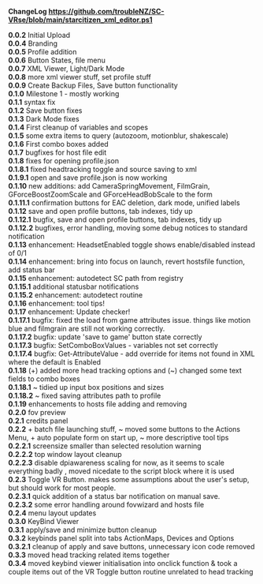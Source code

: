 **ChangeLog https://github.com/troubleNZ/SC-VRse/blob/main/starcitizen_xml_editor.ps1**

**0.0.2** Initial Upload  
**0.0.4** Branding  
**0.0.5** Profile addition  
**0.0.6** Button States, file menu  
**0.0.7** XML Viewer, Light/Dark Mode  
**0.0.8** more xml viewer stuff, set profile stuff  
**0.0.9** Create Backup Files, Save button functionality  
**0.1.0** Milestone 1 - mostly working  
**0.1.1** syntax fix  
**0.1.2** Save button fixes  
**0.1.3** Dark Mode fixes  
**0.1.4** First cleanup of variables and scopes  
**0.1.5** some extra items to query (autozoom, motionblur, shakescale)  
**0.1.6** First combo boxes added  
**0.1.7** bugfixes for host file edit  
**0.1.8** fixes for opening profile.json  
**0.1.8.1** fixed headtracking toggle and source saving to xml  
**0.1.9.1** open and save profile.json is now working  
**0.1.10** new additions: add CameraSpringMovement, FilmGrain, GForceBoostZoomScale and GForceHeadBobScale to the form  
**0.1.11.1** confirmation buttons for EAC deletion, dark mode, unified labels  
**0.1.12** save and open profile buttons, tab indexes, tidy up  
**0.1.12.1** bugfix, save and open profile buttons, tab indexes, tidy up  
**0.1.12.2** bugfixes, error handling, moving some debug notices to standard notification  
**0.1.13** enhancement: HeadsetEnabled toggle shows enable/disabled instead of 0/1  
**0.1.14** enhancement: bring into focus on launch, revert hostsfile function, add status bar  
**0.1.15** enhancement: autodetect SC path from registry  
**0.1.15.1** additional statusbar notifications  
**0.1.15.2** enhancement: autodetect routine  
**0.1.16** enhancement: tool tips!  
**0.1.17** enhancement: Update checker!  
**0.1.17.1** bugfix: fixed the load from game attributes issue. things like motion blue and filmgrain are still not working correctly.  
**0.1.17.2** bugfix: update 'save to game' button state correctly  
**0.1.17.3** bugfix: SetComboBoxValues - variables not set correctly  
**0.1.17.4** bugfix: Get-AttributeValue - add override for items not found in XML where the default is Enabled  
**0.1.18** (+) added more head tracking options and (~) changed some text fields to combo boxes  
**0.1.18.1** ~ tidied up input box positions and sizes  
**0.1.18.2** ~ fixed saving attributes path to profile  
**0.1.19** enhancements to hosts file adding and removing   
**0.2.0** fov preview   
**0.2.1** credits panel  
**0.2.2** + batch file launching stuff, ~ moved some buttons to the Actions Menu, + auto populate form on start up, ~ more descriptive tool tips  
**0.2.2.1** screensize smaller than selected resolution warning  
**0.2.2.2** top window layout cleanup  
**0.2.2.3** disable dpiawareness scaling for now, as it seems to scale everything badly , moved nicedate to the script block where it is used   
**0.2.3** Toggle VR Button. makes some assumptions about the user's setup, but should work for most people.  
**0.2.3.1** quick addition of a status bar notification on manual save.  
**0.2.3.2** some error handling around fovwizard and hosts file  
**0.2.4** menu layout updates  
**0.3.0** KeyBind Viewer  
**0.3.1** apply/save and minimize button cleanup    
**0.3.2** keybinds panel split into tabs ActionMaps, Devices and Options    
**0.3.2.1** cleanup of apply and save buttons, unnecessary icon code removed    
**0.3.3** moved head tracking related items together    
**0.3.4** moved keybind viewer initialisation into onclick function & took a couple items out of the VR Toggle button routine unrelated to head tracking